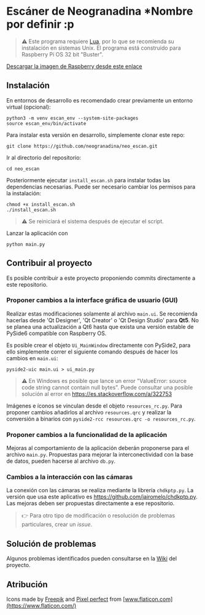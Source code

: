 # Escáner de Neogranadina *Nombre por definir :p

> :warning: Este programa requiere [Lua](http://www.lua.org/home.html), por lo que se recomienda su instalación en sistemas Unix. El programa está construido para Raspberry Pi OS 32 bit "Buster".

[Descargar la imagen de Raspberry desde este enlace](https://downloads.raspberrypi.org/raspios_full_armhf/images/raspios_full_armhf-2021-05-28/2021-05-07-raspios-buster-armhf-full.zip)

## Instalación

En entornos de desarrollo es recomendado crear previamente un entorno virtual (opcional):

```shell
python3 -m venv escan_env --system-site-packages
source escan_env/bin/activate
```

Para instalar esta versión en desarrollo, simplemente clonar este repo:

```shell
git clone https://github.com/neogranadina/neo_escan.git
```

Ir al directorio del repositorio:

```shell
cd neo_escan
```

Posteriormente ejecutar `install_escan.sh` para instalar todas las dependencias necesarias. Puede ser necesario cambiar los permisos para la instalación:

```shell
chmod +x install_escan.sh
./install_escan.sh
```

> :warning: Se reiniciará el sistema después de ejecutar el script.

Lanzar la aplicación con

```shell
python main.py
```

## Contribuir al proyecto

Es posible contribuir a este proyecto proponiendo commits directamente a este repositorio.

### Proponer cambios a la interface gráfica de usuario (GUI)

Realizar estas modificaciones solamente al archivo `main.ui`. Se recomienda hacerlas desde 'Qt Designer', 'Qt Creator' o 'Qt Design Studio' para **Qt5**. No se planea una actualización a Qt6 hasta que exista una versión estable de PySide6 compatible con Raspberry OS.

Es posible crear el objeto `Ui_MainWindow` directamente con PySide2, para ello simplemente correr el siguiente comando después de hacer los cambios en `main.ui`:

```shell
pyside2-uic main.ui > ui_main.py
```

> :warning: En Windows es posible que lance un error "ValueError: source code string cannot contain null bytes". Puede consultar una posible solución al error en <https://es.stackoverflow.com/a/322753>

Imágenes e íconos se vinculan desde el objeto `resources_rc.py`. Para proponer cambios añadirlos al archivo `resources.qrc` y realizar la conversión a binarios con `pyside2-rcc resources.qrc -o resources_rc.py`.

### Proponer cambios a la funcionalidad de la aplicación

Mejoras al comportamiento de la aplicación deberán proponerse para el archivo `main.py`. Propuestas para mejorar la interconectividad con la base de datos, pueden hacerse al archivo `db.py`.

### Cambios a la interacción con las cámaras

La conexión con las cámaras se realiza mediante la librería `chdkptp.py`. La versión que usa este aplicativo es <https://github.com/jairomelo/chdkptp.py>. Las mejoras deben ser propuestas directamente a ese repositorio.

> :point_right: Para otro tipo de modificación o resolución de problemas particulares, crear un *issue*.

## Solución de problemas

Algunos problemas identificados pueden consultarse en la [Wiki](https://github.com/neogranadina/neo_escan/wiki/Error-track) del proyecto.

## Atribución

Icons made by [Freepik](https://www.freepik.com) and [Pixel perfect](https://www.flaticon.com/authors/pixel-perfect) from [www.flaticon.com](https://www.flaticon.com/)
